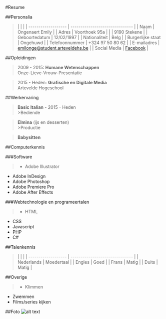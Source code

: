 
#Resume


##Personalia

>|                     |                                 |
| ------------------- | ------------------------------- |
| Naam                | Ongenaert Emily                 |
| Adres               | Voorthoek 95a                   |
|                     | 9190 Stekene                    |
| Geboortedatum       | 12/02/1997                      |
| Nationaliteit       | Belg                            |
| Burgerlijke staat   | Ongehuwd                        |
| Telefoonnummer      | +324 97 50 80 62                |
| E-mailadres         | emilonge@student.arteveldehs.be |
| Social Media        | [Facebook](https://www.facebook.com/emily.ongenaert "Facebook") |

##Opleidingen

>2009 - 2015: **Humane Wetenschappen**
<br>Onze-Lieve-Vrouw-Presentatie


>2015 - Heden: **Grafische en Digitale Media**
<br>Artevelde Hogeschool

##Werkervaring

>**Basic Italian** - 2015 - Heden
<br> >Bediende


>**Elmina** (ijs en desserten)
<br> >Productie


>**Babysitten**

##Computerkennis

###Software
> * Adobe Illustrator
* Adobe InDesign
* Adobe Photoshop
* Adobe Premiere Pro 
* Adobe After Effects

###Webtechnologie en programeertalen
>* HTML
* CSS
* Javascript
* PHP
* C#

##Talenkennis
>|                     |                                 |
| ------------------- | ------------------------------- |
| Nederlands          | Moedertaal                      |
| Engles              | Goed                            |
| Frans               | Matig                           |
| Duits               | Matig                           |

##Overige
>* Klimmen
* Zwemmen
* Films/series kijken

##Foto
![alt text](https://pbs.twimg.com/profile_images/738035228195868672/iYfBH9we.jpg "Picture")